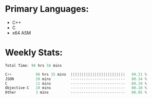 # Primary Languages:
- C++
- C
- x64 ASM

# Weekly Stats:
<!--START_SECTION:waka-->

```C++
Total Time: 98 hrs 58 mins

C++           98 hrs 15 mins  |||||||||||||||||||||||||   99.21 %
JSON          20 mins         -------------------------   00.34 %
C             11 mins         -------------------------   00.19 %
Objective-C   10 mins         -------------------------   00.18 %
Other         3 mins          -------------------------   00.05 %
```

<!--END_SECTION:waka-->


